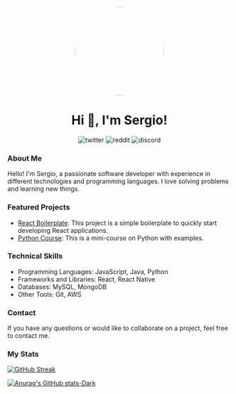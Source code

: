 <div id="header" align="center">
   <img src="https://media.giphy.com/media/v1.Y2lkPTc5MGI3NjExa3Zqd2c1bWc2Y3A4aDB0aGF0MHM3NjE5eHRtMnBqaXk4azQ3ODdqYiZlcD12MV9pbnRlcm5hbF9naWZfYnlfaWQmY3Q9Zw/kH6CqYiquZawmU1HI6/giphy.gif" width="200" style="border-radius: 50%;"/>
   <h1 align="center">Hi 👋, I'm Sergio!</h1>
</div>

<div id="badges" align="center">
   <img src="https://img.shields.io/badge/Twitter-xSergioBG-blue?logo=Twitter&link=https%3A%2F%2Ftwitter.com%2FxSergioBG" alt="twitter"/>
   <img src="https://img.shields.io/badge/Reddit-xSergioBG-orange?logo=reddit&link=https%3A%2F%2Fwww.reddit.com%2Fuser%2F_SergioBG_" alt="reddit"/>
   <img src="https://img.shields.io/badge/Discord-xSergioBG-5865F2?logo=Discord&link=https%3A%2F%2Fdiscordapp.com%2Fusers%2F177831728147202048" alt="discord"/>
</div>

### About Me

Hello! I'm Sergio, a passionate software developer with experience in different technologies and programming languages. I love solving problems and learning new things.

### Featured Projects
- [React Boilerplate](https://github.com/xSergioBG/REACT-PERSONAL-BOILERPLATE): This project is a simple boilerplate to quickly start developing React applications.
- [Python Course](https://github.com/xSergioBG/python-guide): This is a mini-course on Python with examples.

### Technical Skills
- Programming Languages: JavaScript, Java, Python
- Frameworks and Libraries: React, React Native
- Databases: MySQL, MongoDB
- Other Tools: Git, AWS

### Contact
If you have any questions or would like to collaborate on a project, feel free to contact me.

### My Stats
[![GitHub Streak](https://github-readme-streak-stats.herokuapp.com?user=xSergioBG&theme=dark)](https://git.io/streak-stats)

[![Anurag's GitHub stats-Dark](https://github-readme-stats.vercel.app/api?username=xSergioBG&show_icons=true&theme=dark#gh-dark-mode-only)](https://github.com/xSergioBG/github-readme-stats#gh-dark-mode-only)


